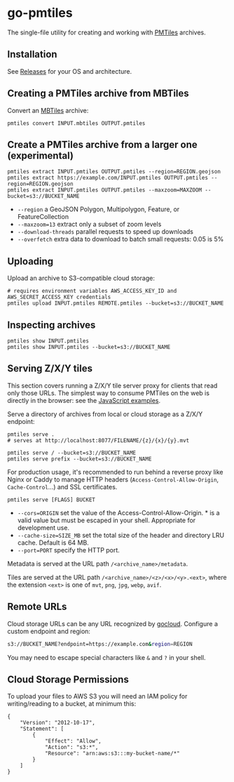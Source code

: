 # go-pmtiles

The single-file utility for creating and working with [PMTiles](https://github.com/protomaps/PMTiles) archives.

## Installation

See [Releases](https://github.com/protomaps/go-pmtiles/releases) for your OS and architecture.

## Creating a PMTiles archive from MBTiles

Convert an [MBTiles](https://github.com/mapbox/mbtiles-spec/tree/master/1.3) archive:

    pmtiles convert INPUT.mbtiles OUTPUT.pmtiles
    
## Create a PMTiles archive from a larger one (experimental)

    pmtiles extract INPUT.pmtiles OUTPUT.pmtiles --region=REGION.geojson
    pmtiles extract https://example.com/INPUT.pmtiles OUTPUT.pmtiles --region=REGION.geojson
    pmtiles extract INPUT.pmtiles OUTPUT.pmtiles --maxzoom=MAXZOOM --bucket=s3://BUCKET_NAME
    
* `--region` a GeoJSON Polygon, Multipolygon, Feature, or FeatureCollection
* `--maxzoom=13` extract only a subset of zoom levels
* `--download-threads` parallel requests to speed up downloads
* `--overfetch` extra data to download to batch small requests: 0.05 is 5%

## Uploading
    
Upload an archive to S3-compatible cloud storage:

    # requires environment variables AWS_ACCESS_KEY_ID and AWS_SECRET_ACCESS_KEY credentials
    pmtiles upload INPUT.pmtiles REMOTE.pmtiles --bucket=s3://BUCKET_NAME

## Inspecting archives

    pmtiles show INPUT.pmtiles
    pmtiles show INPUT.pmtiles --bucket=s3://BUCKET_NAME

## Serving Z/X/Y tiles

This section covers running a Z/X/Y tile server proxy for clients that read only those URLs. The simplest way to consume PMTiles on the web is directly in the browser: see the [JavaScript examples](https://github.com/protomaps/PMTiles/tree/main/js).
    
Serve a directory of archives from local or cloud storage as a Z/X/Y endpoint:

    pmtiles serve .
    # serves at http://localhost:8077/FILENAME/{z}/{x}/{y}.mvt

    pmtiles serve / --bucket=s3://BUCKET_NAME
    pmtiles serve prefix --bucket=s3://BUCKET_NAME
    
For production usage, it's recommended to run behind a reverse proxy like Nginx or Caddy to manage HTTP headers (`Access-Control-Allow-Origin`, `Cache-Control`...) and SSL certificates.

    pmtiles serve [FLAGS] BUCKET

* `--cors=ORIGIN` set the value of the Access-Control-Allow-Origin. * is a valid value but must be escaped in your shell. Appropriate for development use.
* `--cache-size=SIZE_MB` set the total size of the header and directory LRU cache. Default is 64 MB.
* `--port=PORT` specify the HTTP port.

Metadata is served at the URL path `/<archive_name>/metadata`.

Tiles are served at the URL path `/<archive_name>/<z>/<x>/<y>.<ext>`, where the extension `<ext>` is one of `mvt`, `png`, `jpg`, `webp`, `avif`.

## Remote URLs

Cloud storage URLs can be any URL recognized by [gocloud](https://gocloud.dev/concepts/urls/). Configure a custom endpoint and region:

```sh
s3://BUCKET_NAME?endpoint=https://example.com&region=REGION
```

You may need to escape special characters like `&` and `?` in your shell.

## Cloud Storage Permissions

To upload your files to AWS S3 you will need an IAM policy for writing/reading to a bucket, at minimum this:

    {
        "Version": "2012-10-17",
        "Statement": [
            {
                "Effect": "Allow",
                "Action": "s3:*",
                "Resource": "arn:aws:s3:::my-bucket-name/*"
            }
        ]
    }
    
